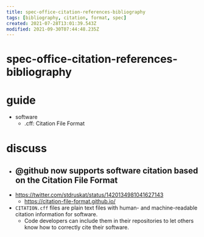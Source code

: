 ```yaml
---
title: spec-office-citation-references-bibliography
tags: [bibliography, citation, format, spec]
created: 2021-07-28T13:01:39.543Z
modified: 2021-09-30T07:44:48.235Z
---
```


# spec-office-citation-references-bibliography

# guide

- software
  - .cff: Citation File Format
# discuss
- ## @github now supports software citation based on the Citation File Format
- https://twitter.com/stdruskat/status/1420134981041627143
  - https://citation-file-format.github.io/
- `CITATION.cff` files are plain text files with human- and machine-readable citation information for software. 
  - Code developers can include them in their repositories to let others know how to correctly cite their software.
